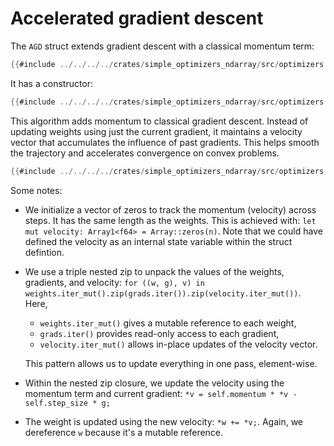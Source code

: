 # Accelerated gradient descent

The `AGD` struct extends gradient descent with a classical momentum term:

```rust
{{#include ../../../../crates/simple_optimizers_ndarray/src/optimizers.rs:struct_agd}}
```

It has a constructor:

```rust
{{#include ../../../../crates/simple_optimizers_ndarray/src/optimizers.rs:impl_agd_new}}
```

This algorithm adds momentum to classical gradient descent. Instead of updating weights using just the current gradient, it maintains a velocity vector that accumulates the influence of past gradients. This helps smooth the trajectory and accelerates convergence on convex problems.

```rust
{{#include ../../../../crates/simple_optimizers_ndarray/src/optimizers.rs:impl_agd_run}}
```

Some notes:

- We initialize a vector of zeros to track the momentum (velocity) across steps. It has the same length as the weights. This is achieved with: `let mut velocity: Array1<f64> = Array::zeros(n)`. Note that we could have defined the velocity as an internal state variable within the struct defintion.

- We use a triple nested zip to unpack the values of the weights, gradients, and velocity: `for ((w, g), v) in weights.iter_mut().zip(grads.iter()).zip(velocity.iter_mut())`. Here,
  - `weights.iter_mut()` gives a mutable reference to each weight,
  - `grads.iter()` provides read-only access to each gradient,
  - `velocity.iter_mut()` allows in-place updates of the velocity vector.

  This pattern allows us to update everything in one pass, element-wise.

- Within the nested zip closure, we update the velocity using the momentum term and current gradient: `*v = self.momentum * *v - self.step_size * g;`
  
- The weight is updated using the new velocity: `*w += *v;`. Again, we dereference `w` because it's a mutable reference.